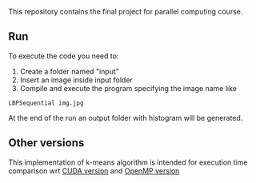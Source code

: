 This repository contains the final project for parallel computing course.

## Run
To execute the code you need to:
1. Create a folder named "input"
2. Insert an image inside input folder
3. Compile and execute the program specifying the image name like
```
LBPSequential img.jpg
```
At the end of the run an output folder with histogram will be generated.

## Other versions
This implementation of k-means algorithm is intended for execution time comparison wrt 
[CUDA version](https://github.com/daikon899/LBP_CUDA) and 
[OpenMP version](https://github.com/daikon899/LBP_OpenMP)
